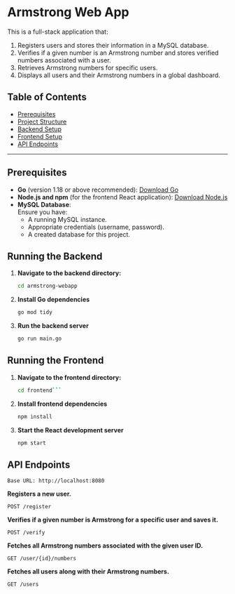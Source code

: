 # Armstrong Web App

This is a full-stack application that:

1. Registers users and stores their information in a MySQL database.
2. Verifies if a given number is an Armstrong number and stores verified numbers associated with a user.
3. Retrieves Armstrong numbers for specific users.
4. Displays all users and their Armstrong numbers in a global dashboard.

## Table of Contents

- [Prerequisites](#prerequisites)
- [Project Structure](#project-structure)
- [Backend Setup](#running-the-backend)
- [Frontend Setup](#running-the-frontend)
- [API Endpoints](#api-endpoints)


---

## Prerequisites

- **Go** (version 1.18 or above recommended): [Download Go](https://go.dev/dl/)
- **Node.js and npm** (for the frontend React application): [Download Node.js](https://nodejs.org/)
- **MySQL Database**:  
  Ensure you have:
  - A running MySQL instance.
  - Appropriate credentials (username, password).
  - A created database for this project.


## Running the Backend

1. **Navigate to the backend directory:**
    ```bash
    cd armstrong-webapp

2. **Install Go dependencies**
    ```bash
   go mod tidy

4. **Run the backend server**
    ```bash
    go run main.go


## Running the Frontend

1. **Navigate to the frontend directory:**
    ```bash
   cd frontend```
    
3. **Install frontend dependencies**
    ```bash
    npm install
   
4. **Start the React development server**
    ```bash
   npm start


## API Endpoints 
    Base URL: http://localhost:8080

**Registers a new user.**

```POST /register```

**Verifies if a given number is Armstrong for a specific user and saves it.**

```POST /verify```

**Fetches all Armstrong numbers associated with the given user ID.**

```GET /user/{id}/numbers```

**Fetches all users along with their Armstrong numbers.**

```GET /users```


